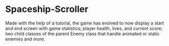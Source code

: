# Spaceship-Scroller
Made with the help of a tutorial, the game has evolved to now display a start and end screen with game statistics; player health, lives, and current score; two child classes of the parent Enemy class that handle animated or static enemies and more.
